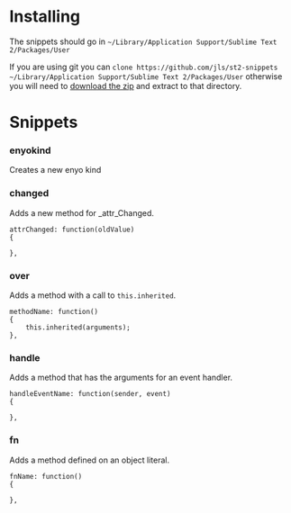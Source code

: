 # Installing

The snippets should go in `~/Library/Application Support/Sublime Text 2/Packages/User`

If you are using git you can `clone https://github.com/jls/st2-snippets ~/Library/Application Support/Sublime Text 2/Packages/User` otherwise you will need to [download the zip](https://github.com/jls/st2-snippets/archive/master.zip) and extract to that directory.

# Snippets

### enyokind 

Creates a new enyo kind

### changed

Adds a new method for _attr_Changed.

	attrChanged: function(oldValue)
	{
		
	},
	
### over

Adds a method with a call to `this.inherited`.

	methodName: function()
	{
		this.inherited(arguments);
	},
	
### handle

Adds a method that has the arguments for an event handler.

	handleEventName: function(sender, event)
	{
	
	},

### fn

Adds a method defined on an object literal.

	fnName: function()
	{
	
	},
